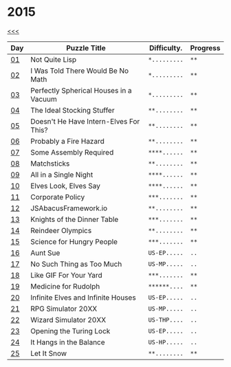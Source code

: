 # 2015

[<<<](../README.md)

| Day                   | Puzzle Title                                  | Difficulty.  | Progress |
|-----------------------|-----------------------------------------------|--------------|----------|
| [01](./d01/README.md) | Not Quite Lisp                                | `*.........` | `**`     |
| [02](./d02/README.md) | I Was Told There Would Be No Math             | `*.........` | `**`     |
| [03](./d03/README.md) | Perfectly Spherical Houses in a Vacuum        | `*.........` | `**`     |
| [04](./d04/README.md) | The Ideal Stocking Stuffer                    | `**........` | `**`     |
| [05](./d05/README.md) | Doesn't He Have Intern-Elves For This?        | `**........` | `**`     |
| [06](./d06/README.md) | Probably a Fire Hazard                        | `**........` | `**`     |
| [07](./d07/README.md) | Some Assembly Required                        | `****......` | `**`     |
| [08](./d08/README.md) | Matchsticks                                   | `**........` | `**`     |
| [09](./d09/README.md) | All in a Single Night                         | `****......` | `**`     |
| [10](./d10/README.md) | Elves Look, Elves Say                         | `****......` | `**`     |
| [11](./d11/README.md) | Corporate Policy                              | `***.......` | `**`     |
| [12](./d12/README.md) | JSAbacusFramework.io                          | `**........` | `**`     | `serde_json is super effective`
| [13](./d13/README.md) | Knights of the Dinner Table                   | `***.......` | `**`     |
| [14](./d14/README.md) | Reindeer Olympics                             | `**........` | `**`     |
| [15](./d15/README.md) | Science for Hungry People                     | `***.......` | `**`     |
| [16](./d16/README.md) | Aunt Sue                                      | `US-EP.....` | `..`     |
| [17](./d17/README.md) | No Such Thing as Too Much                     | `US-MP.....` | `..`     |
| [18](./d18/README.md) | Like GIF For Your Yard                        | `***.......` | `**`     |
| [19](./d19/README.md) | Medicine for Rudolph                          | `******....` | `**`     |
| [20](./d20/README.md) | Infinite Elves and Infinite Houses            | `US-EP.....` | `..`     |
| [21](./d21/README.md) | RPG Simulator 20XX                            | `US-MP.....` | `..`     |
| [22](./d22/README.md) | Wizard Simulator 20XX                         | `US-THP....` | `..`     |
| [23](./d23/README.md) | Opening the Turing Lock                       | `US-EP.....` | `..`     |
| [24](./d24/README.md) | It Hangs in the Balance                       | `US-HP.....` | `..`     |
| [25](./d25/README.md) | Let It Snow                                   | `**........` | `**`     |

